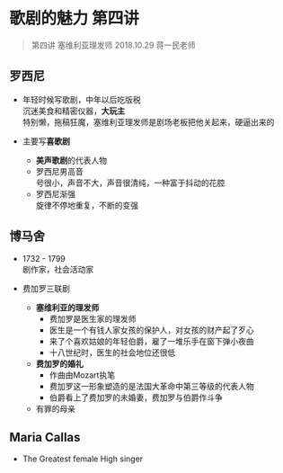 # 歌剧的魅力 第四讲  
> 第四讲 塞维利亚理发师 2018.10.29 蒋一民老师   


## 罗西尼  
* 年轻时候写歌剧，中年以后吃版税  
	沉迷美食和精密仪器，**大玩主**  
	特别懒，拖稿狂魔，塞维利亚理发师是剧场老板把他关起来，硬逼出来的  

* 主要写**喜歌剧**  
	* **美声歌剧**的代表人物  
	* 罗西尼男高音  
		号很小，声音不大，声音很清纯，一种富于抖动的花腔  
	* 罗西尼渐强  
		旋律不停地重复，不断的变强
## 博马舍
* 1732 - 1799  
	剧作家，社会活动家  

* 费加罗三联剧
	* **塞维利亚的理发师**  
		* 费加罗是医生家的理发师  
		* 医生是一个有钱人家女孩的保护人，对女孩的财产起了歹心  
		* 来了个喜欢姑娘的年轻伯爵，雇了一堆乐手在窗下弹小夜曲  
		* 十八世纪时，医生的社会地位还很低  
	* **费加罗的婚礼**  
		* 作曲由Mozart执笔
		* 费加罗这一形象塑造的是法国大革命中第三等级的代表人物
		* 伯爵看上了费加罗的未婚妻，费加罗与伯爵作斗争  
	* 有罪的母亲

## Maria Callas
* The Greatest female High singer

 
	